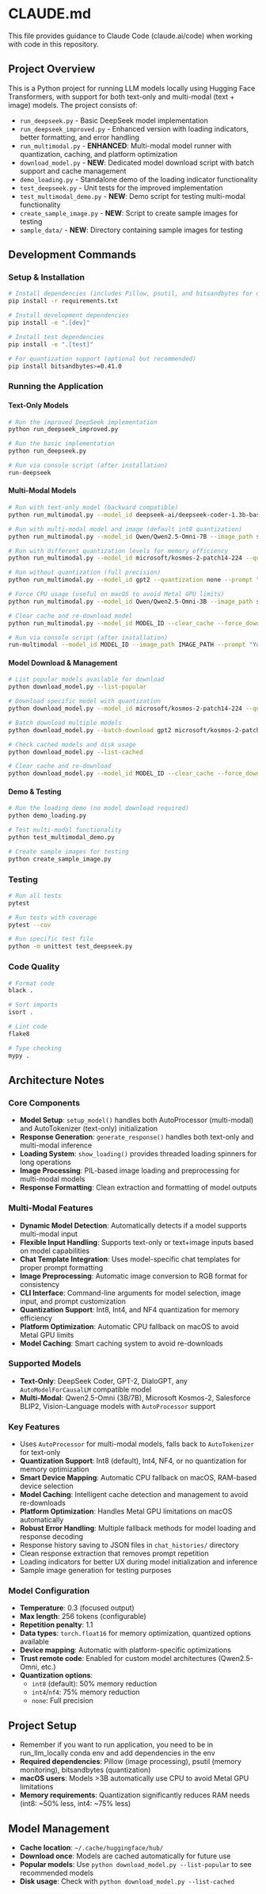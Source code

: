 # CLAUDE.md

This file provides guidance to Claude Code (claude.ai/code) when working with code in this repository.

## Project Overview

This is a Python project for running LLM models locally using Hugging Face Transformers, with support for both text-only and multi-modal (text + image) models. The project consists of:

- `run_deepseek.py` - Basic DeepSeek model implementation
- `run_deepseek_improved.py` - Enhanced version with loading indicators, better formatting, and error handling 
- `run_multimodal.py` - **ENHANCED**: Multi-modal model runner with quantization, caching, and platform optimization
- `download_model.py` - **NEW**: Dedicated model download script with batch support and cache management
- `demo_loading.py` - Standalone demo of the loading indicator functionality
- `test_deepseek.py` - Unit tests for the improved implementation
- `test_multimodal_demo.py` - **NEW**: Demo script for testing multi-modal functionality
- `create_sample_image.py` - **NEW**: Script to create sample images for testing
- `sample_data/` - **NEW**: Directory containing sample images for testing

## Development Commands

### Setup & Installation
```bash
# Install dependencies (includes Pillow, psutil, and bitsandbytes for quantization)
pip install -r requirements.txt

# Install development dependencies  
pip install -e ".[dev]"

# Install test dependencies
pip install -e ".[test]"

# For quantization support (optional but recommended)
pip install bitsandbytes>=0.41.0
```

### Running the Application

#### Text-Only Models
```bash
# Run the improved DeepSeek implementation
python run_deepseek_improved.py

# Run the basic implementation
python run_deepseek.py

# Run via console script (after installation)
run-deepseek
```

#### Multi-Modal Models
```bash
# Run with text-only model (backward compatible)
python run_multimodal.py --model_id deepseek-ai/deepseek-coder-1.3b-base --prompt "Write a Python function"

# Run with multi-modal model and image (default int8 quantization)
python run_multimodal.py --model_id Qwen/Qwen2.5-Omni-7B --image_path sample_data/sample_image.jpg --prompt "Describe this image"

# Run with different quantization levels for memory efficiency
python run_multimodal.py --model_id microsoft/kosmos-2-patch14-224 --quantization int4 --image_path sample_data/sample_image.jpg --prompt "What's in this image?"

# Run without quantization (full precision)
python run_multimodal.py --model_id gpt2 --quantization none --prompt "Hello world"

# Force CPU usage (useful on macOS to avoid Metal GPU limits)
python run_multimodal.py --model_id Qwen/Qwen2.5-Omni-3B --image_path sample_data/sample_image.jpg --prompt "Describe this image"

# Clear cache and re-download model
python run_multimodal.py --model_id MODEL_ID --clear_cache --force_download

# Run via console script (after installation)
run-multimodal --model_id MODEL_ID --image_path IMAGE_PATH --prompt "Your prompt"
```

#### Model Download & Management
```bash
# List popular models available for download
python download_model.py --list-popular

# Download specific model with quantization
python download_model.py --model_id microsoft/kosmos-2-patch14-224 --quantization int8

# Batch download multiple models
python download_model.py --batch-download gpt2 microsoft/kosmos-2-patch14-224 deepseek-ai/deepseek-coder-1.3b-base

# Check cached models and disk usage
python download_model.py --list-cached

# Clear cache and re-download
python download_model.py --model_id MODEL_ID --clear_cache --force_download
```

#### Demo & Testing
```bash
# Run the loading demo (no model download required)
python demo_loading.py

# Test multi-modal functionality
python test_multimodal_demo.py

# Create sample images for testing
python create_sample_image.py
```

### Testing
```bash
# Run all tests
pytest

# Run tests with coverage
pytest --cov

# Run specific test file
python -m unittest test_deepseek.py
```

### Code Quality
```bash
# Format code
black .

# Sort imports
isort .

# Lint code
flake8

# Type checking
mypy .
```

## Architecture Notes

### Core Components
- **Model Setup**: `setup_model()` handles both AutoProcessor (multi-modal) and AutoTokenizer (text-only) initialization
- **Response Generation**: `generate_response()` handles both text-only and multi-modal inference
- **Loading System**: `show_loading()` provides threaded loading spinners for long operations
- **Image Processing**: PIL-based image loading and preprocessing for multi-modal models
- **Response Formatting**: Clean extraction and formatting of model outputs

### Multi-Modal Features
- **Dynamic Model Detection**: Automatically detects if a model supports multi-modal input
- **Flexible Input Handling**: Supports text-only or text+image inputs based on model capabilities
- **Chat Template Integration**: Uses model-specific chat templates for proper prompt formatting
- **Image Preprocessing**: Automatic image conversion to RGB format for consistency
- **CLI Interface**: Command-line arguments for model selection, image input, and prompt customization
- **Quantization Support**: Int8, Int4, and NF4 quantization for memory efficiency
- **Platform Optimization**: Automatic CPU fallback on macOS to avoid Metal GPU limits
- **Model Caching**: Smart caching system to avoid re-downloads

### Supported Models
- **Text-Only**: DeepSeek Coder, GPT-2, DialoGPT, any `AutoModelForCausalLM` compatible model
- **Multi-Modal**: Qwen2.5-Omni (3B/7B), Microsoft Kosmos-2, Salesforce BLIP2, Vision-Language models with `AutoProcessor` support

### Key Features
- Uses `AutoProcessor` for multi-modal models, falls back to `AutoTokenizer` for text-only
- **Quantization Support**: Int8 (default), Int4, NF4, or no quantization for memory optimization
- **Smart Device Mapping**: Automatic CPU fallback on macOS, RAM-based device selection
- **Model Caching**: Intelligent cache detection and management to avoid re-downloads
- **Platform Optimization**: Handles Metal GPU limitations on macOS automatically
- **Robust Error Handling**: Multiple fallback methods for model loading and response decoding
- Response history saving to JSON files in `chat_histories/` directory
- Clean response extraction that removes prompt repetition
- Loading indicators for better UX during model initialization and inference
- Sample image generation for testing purposes

### Model Configuration
- **Temperature**: 0.3 (focused output)
- **Max length**: 256 tokens (configurable)
- **Repetition penalty**: 1.1
- **Data types**: `torch.float16` for memory optimization, quantized options available
- **Device mapping**: Automatic with platform-specific optimizations
- **Trust remote code**: Enabled for custom model architectures (Qwen2.5-Omni, etc.)
- **Quantization options**: 
  - `int8` (default): 50% memory reduction
  - `int4`/`nf4`: 75% memory reduction  
  - `none`: Full precision

## Project Setup
- Remember if you want to run application, you need to be in run_llm_locally conda env and add dependencies in the env
- **Required dependencies**: Pillow (image processing), psutil (memory monitoring), bitsandbytes (quantization)
- **macOS users**: Models >3B automatically use CPU to avoid Metal GPU limitations
- **Memory requirements**: Quantization significantly reduces RAM needs (int8: ~50% less, int4: ~75% less)

## Model Management
- **Cache location**: `~/.cache/huggingface/hub/`
- **Download once**: Models are cached automatically for future use
- **Popular models**: Use `python download_model.py --list-popular` to see recommended models
- **Disk usage**: Check with `python download_model.py --list-cached`